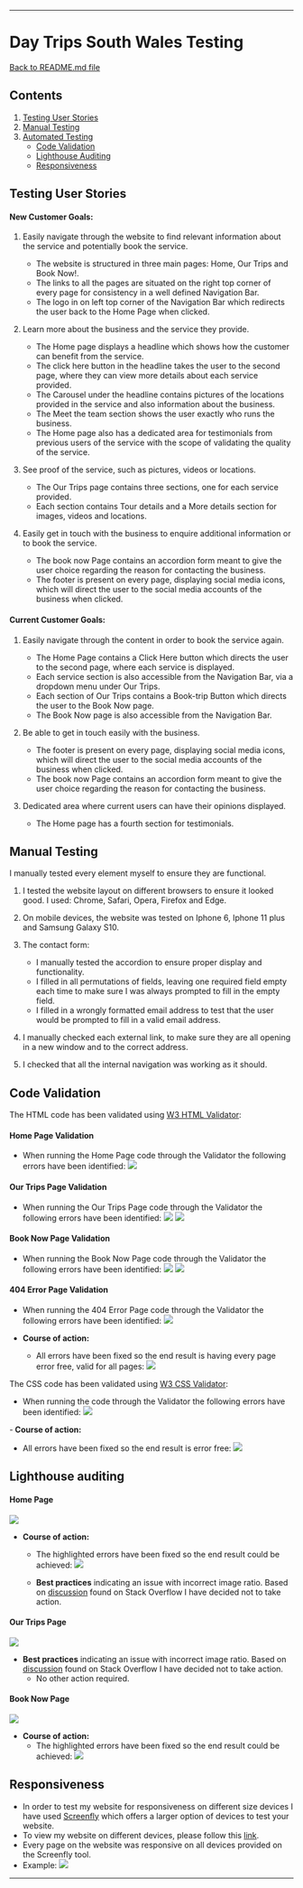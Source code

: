 ***

# Day Trips South Wales Testing 

[Back to README.md file](/README.md)

## Contents
1. [Testing User Stories](#Testing-User-Stories)
2. [Manual Testing](#Manual-Testing)
3. [Automated Testing](#Automated-Testing)    
     - [Code Validation](#Code-Validation)
     - [Lighthouse Auditing](#Lighthouse-Auditing)
     - [Responsiveness](#Responsiveness)


## Testing User Stories

#### New Customer Goals:
1. Easily navigate through the website to find relevant information about the service and potentially book the service.

     - The website is structured in three main pages: Home, Our Trips and Book Now!.
     - The links to all the pages are situated on the right top corner of every page for consistency in a well defined Navigation Bar.
     - The logo in on left top corner of the Navigation Bar which redirects the user back to the Home Page when clicked.

2. Learn more about the business and the service they provide.

     - The Home page displays a headline which shows how the customer can benefit from the service.
     - The click here button in the headline takes the user to the second page, where they can view more details about each service provided.
     - The Carousel under the headline contains pictures of the locations provided in the service and also information about the business. 
     - The Meet the team section shows the user exactly who runs the business.
     - The Home page also has a dedicated area for testimonials from previous users of the service with the scope of validating the quality of the service.

3.  See proof of the service, such as pictures, videos or locations.

     - The Our Trips page contains three sections, one for each service provided.
     - Each section contains Tour details and a More details section for images, videos and locations.

4. Easily get in touch with the business to enquire additional information or to book the service.
     - The book now Page contains an accordion form meant to give the user choice regarding the reason for contacting the business.
     - The footer is present on every page, displaying social media icons, which will direct the user to the social media accounts of the business when clicked.

#### Current Customer Goals:
1. Easily navigate through the content in order to book the service again.

     - The Home Page contains a Click Here button which directs the user to the second page, where each service is displayed.
     - Each service section is also accessible from the Navigation Bar, via a dropdown menu under Our Trips.
     - Each section of Our Trips contains a Book-trip Button which directs the user to the Book Now page.
     - The Book Now page is also accessible from the Navigation Bar.

2. Be able to get in touch easily with the business.

     - The footer is present on every page, displaying social media icons, which will direct the user to the social media accounts of the business when clicked.
     - The book now Page contains an accordion form meant to give the user choice regarding the reason for contacting the business.

3. Dedicated area where current users can have their opinions displayed.

     - The Home page has a fourth section for testimonials.

## Manual Testing

I manually tested every element myself to ensure they are functional.

1. I tested the website layout on different browsers to ensure it looked good. I used: Chrome, Safari, Opera, Firefox and Edge.

2. On mobile devices, the website was tested on Iphone 6, Iphone 11 plus and Samsung Galaxy S10. 

3. The contact form:

    - I manually tested the accordion to ensure proper display and functionality.
    - I filled in all permutations of fields, leaving one required field empty each time to make sure I was always prompted to fill in the empty field.
    - I filled in a wrongly formatted email address to test that the user would be prompted to fill in a valid email address. 
 

4. I manually checked each external link, to make sure they are all opening in a new window and to the correct address.

5. I checked that all the internal navigation was working as it should. 

## Code Validation

The HTML code has been validated using [W3 HTML Validator](https://validator.w3.org):

#### <strong>Home Page Validation</strong>
  - When running the Home Page code through the Validator the following errors have been identified:
    ![](assets/images/testing-files/w3c-home-page.PNG)

#### <strong>Our Trips Page Validation</strong>
  - When running the Our Trips Page code through the Validator the following errors have been identified:
    ![](assets/images/testing-files/w3c-our-trips-1.PNG)
    ![](assets/images/testing-files/w3c-our-trips-2.PNG)

#### <strong>Book Now Page Validation</strong>
  - When running the Book Now Page code through the Validator the following errors have been identified:
    ![](assets/images/testing-files/w3c-book-now-1.PNG)
    ![](assets/images/testing-files/w3c-book-now-2.PNG)

#### <strong>404 Error Page Validation</strong>
  - When running the 404 Error Page code through the Validator the following errors have been identified:
    ![](assets/images/testing-files/w3c-404-1.PNG)

- <strong>Course of action:</strong>
  - All errors have been fixed so the end result is having every page error free, valid for all pages:
    ![](assets/images/testing-files/w3c-after.PNG)

The CSS code has been validated using [W3 CSS Validator](https://jigsaw.w3.org/css-validator/):

- When running the code through the Validator the following errors have been identified: 
  ![](assets/images/testing-files/css-validator.PNG)

-<strong> Course of action:</strong>
  - All errors have been fixed so the end result is error free:
    ![](assets/images/testing-files/css-validator-after.PNG)

## Lighthouse auditing

#### <strong> Home Page</strong>
  ![](assets/images/testing-files/testing1.PNG)

- <strong>Course of action:</strong>
  - The highlighted errors have been fixed so the end result could be achieved:
    ![](assets/images/testing-files/testing2.PNG)

  - <strong>Best practices</strong> indicating an issue with incorrect image ratio. Based on [discussion](https://stackoverflow.com/questions/50494904/logo-image-displaying-at-incorrect-aspect-ratio) found on Stack Overflow I have decided not to take action.

#### <strong> Our Trips Page</strong>
  ![](assets/images/testing-files/our-trips-testing.PNG)

- <strong>Best practices</strong> indicating an issue with incorrect image ratio. Based on [discussion](https://stackoverflow.com/questions/50494904/logo-image-displaying-at-incorrect-aspect-ratio) found on Stack Overflow I have decided not to take action.
  - No other action required.

#### <strong> Book Now Page</strong>
  ![](assets/images/testing-files/book-now-testing1.PNG)

- <strong>Course of action:</strong>
  - The highlighted errors have been fixed so the end result could be achieved:
  ![](assets/images/testing-files/book-now-testing-after.PNG)

## Responsiveness

  - In order to test my website for responsiveness on different size devices I have used [Screenfly](https://bluetree.ai/screenfly/?u=https%3A//https%3A/&w=undefined&h=undefined) which offers a larger option of devices to test your website.
  - To view my website on different devices, please follow this [link](https://bluetree.ai/screenfly/?u=https%3A//cosminaserbanica.github.io/CI-MS1-DayTripsSouthWales/&a=19&b=10).
  - Every page on the website was responsive on all devices provided on the Screenfly tool.
  - Example: 
    ![](assets/images/testing-files/screenfly.PNG)

***
